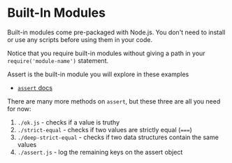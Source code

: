# Built-In Modules

Built-in modules come pre-packaged with Node.js.  You don't need to install or use any scripts before using them in your code.

Notice that you require built-in modules without giving a path in your `require('module-name')` statement.

Assert is the built-in module you will explore in these examples

* [`assert` docs](https://nodejs.org/api/assert.html)

There are many more methods on `assert`, but these three are all you need for now:

1. `./ok.js` - checks if a value is truthy
2. `./strict-equal` - checks if two values are strictly equal (`===`)
3. `./deep-strict-equal` - checks if two data structures contain the same values
4. `./assert.js` - log the remaining keys on the assert object
